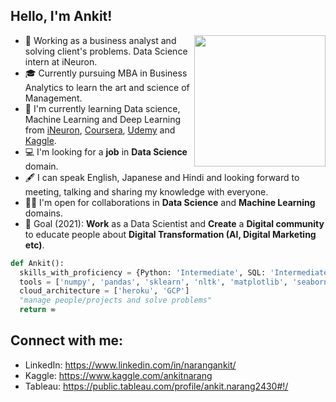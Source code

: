 ## Hello, I'm Ankit!
<img align='right' src="https://s1.gifyu.com/images/Manager.gif" width="210">

- 💼 Working as a business analyst and solving client's problems. Data Science intern at iNeuron. 
- 🎓 Currently pursuing MBA in Business Analytics to learn the art and science of Management.
- 🌱 I'm currently learning Data science, Machine Learning and Deep Learning from [iNeuron](https://academy.ineuron.ai/), [Coursera](https://www.coursera.org/), [Udemy](https://www.udemy.com/) and [Kaggle](https://www.kaggle.com/).
- 💻 I'm looking for a **job** in **Data Science** domain.
- 🖋️ I can speak English, Japanese and Hindi and looking forward to meeting, talking and sharing my knowledge with everyone.
- 🤝🏻 I'm open for collaborations in **Data Science** and **Machine Learning** domains.
- 🎯 Goal (2021): **Work** as a Data Scientist and **Create** a **Digital community** to educate people about **Digital Transformation (AI, Digital Marketing etc)**.

```python
def Ankit():
  skills_with_proficiency = {Python: 'Intermediate', SQL: 'Intermediate', Machine Learning: 'Intermediate', Project Management: 'Advanced', Japanese : 'Advanced'}
  tools = ['numpy', 'pandas', 'sklearn', 'nltk', 'matplotlib', 'seaborn', 'keras', 'flask', 'tableau', 'PowerBI'. 'Excel']
  cloud_architecture = ['heroku', 'GCP']
  "manage people/projects and solve problems"
  return ∞
```

## Connect with me:
- LinkedIn: https://www.linkedin.com/in/narangankit/
- Kaggle: https://www.kaggle.com/ankitnarang
- Tableau: https://public.tableau.com/profile/ankit.narang2430#!/



